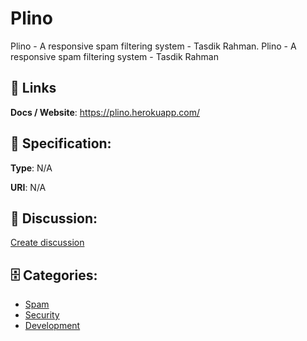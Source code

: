 # Plino


Plino - A responsive spam filtering system - Tasdik Rahman.  Plino - A responsive spam filtering system - Tasdik Rahman

##  🔗 Links
**Docs / Website**: https://plino.herokuapp.com/

## 🧬 Specification:
**Type**: N/A

**URI**: N/A

## 💬 Discussion:
[Create discussion](https://github.com/apis-list/apis-list/discussions/new)

## 🗄️ Categories:
- [Spam](https://github.com/apis-list/apis-list#spam)
- [Security](https://github.com/apis-list/apis-list#security)
- [Development](https://github.com/apis-list/apis-list#development)



